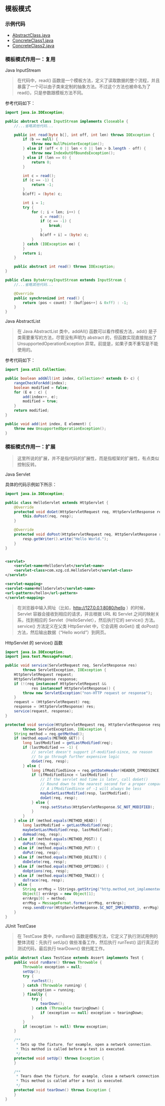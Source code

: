 ## 模板模式

### 示例代码

- [AbstractClass.java](_template_code%2FAbstractClass.java)
- [ConcreteClass1.java](_template_code%2FConcreteClass1.java)
- [ConcreteClass2.java](_template_code%2FConcreteClass2.java)

### 模板模式作用一：复用

Java InputStream

> 在代码中，read() 函数是一个模板方法，定义了读取数据的整个流程，并且暴露了一个可以由子类来定制的抽象方法。不过这个方法也被命名为了
> read()，只是参数跟模板方法不同。

参考代码如下：

```java
import java.io.IOException;

public abstract class InputStream implements Closeable {
    //...省略其他代码...

    public int read(byte b[], int off, int len) throws IOException {
        if (b == null) {
            throw new NullPointerException();
        } else if (off < 0 || len < 0 || len > b.length - off) {
            throw new IndexOutOfBoundsException();
        } else if (len == 0) {
            return 0;
        }

        int c = read();
        if (c == -1) {
            return -1;
        }
        b[off] = (byte) c;

        int i = 1;
        try {
            for (; i < len; i++) {
                c = read();
                if (c == -1) {
                    break;
                }
                b[off + i] = (byte) c;
            }
        } catch (IOException ee) {
        }
        return i;
    }

    public abstract int read() throws IOException;
}

public class ByteArrayInputStream extends InputStream {
    //...省略其他代码...

    @Override
    public synchronized int read() {
        return (pos < count) ? (buf[pos++] & 0xff) : -1;
    }
}
```

Java AbstractList

> 在 Java AbstractList 类中，addAll() 函数可以看作模板方法，add() 是子类需要重写的方法，尽管没有声明为 abstract
> 的，但函数实现直接抛出了 UnsupportedOperationException 异常。前提是，如果子类不重写是不能使用的。

参考代码如下：

```java
import java.util.Collection;

public boolean addAll(int index, Collection<? extends E> c) {
    rangeCheckForAdd(index);
    boolean modified = false;
    for (E e : c) {
        add(index++, e);
        modified = true;
    }
    return modified;
}

public void add(int index, E element) {
    throw new UnsupportedOperationException();
}
```

### 模板模式作用一：扩展

> 这里所说的扩展，并不是指代码的扩展性，而是指框架的扩展性，有点类似控制反转。

Java Servlet

具体的代码示例如下所示：

```java
import java.io.IOException;

public class HelloServlet extends HttpServlet {
    @Override
    protected void doGet(HttpServletRequest req, HttpServletResponse resp) throws ServletException, IOException {
        this.doPost(req, resp);
    }

    @Override
    protected void doPost(HttpServletRequest req, HttpServletResponse resp) throws ServletException, IOException {
        resp.getWriter().write("Hello World.");
    }
}
```

```xml

<servlet>
    <servlet-name>HelloServlet</servlet-name>
    <servlet-class>com.xzg.cd.HelloServlet</servlet-class>
</servlet>

<servlet-mapping>
<servlet-name>HelloServlet</servlet-name>
<url-pattern>/hello</url-pattern>
</servlet-mapping>
```

> 在浏览器中输入网址（比如，http://127.0.0.1:8080/hello ）的时候，Servlet 容器会接收到相应的请求，并且根据 URL 和 Servlet
> 之间的映射关系，找到相应的 Servlet（HelloServlet），然后执行它的 service() 方法。service() 方法定义在父类 HttpServlet
> 中，它会调用
> doGet() 或 doPost() 方法，然后输出数据（“Hello world”）到网页。

HttpServlet 的 service() 函数

```java
import java.io.IOException;
import java.text.MessageFormat;

public void service(ServletRequest req, ServletResponse res)
        throws ServletException, IOException {
    HttpServletRequest request;
    HttpServletResponse response;
    if (!(req instanceof HttpServletRequest &&
            res instanceof HttpServletResponse)) {
        throw new ServletException("non-HTTP request or response");
    }
    request = (HttpServletRequest) req;
    response = (HttpServletResponse) res;
    service(request, response);
}

protected void service(HttpServletRequest req, HttpServletResponse resp)
        throws ServletException, IOException {
    String method = req.getMethod();
    if (method.equals(METHOD_GET)) {
        long lastModified = getLastModified(req);
        if (lastModified == -1) {
            // servlet doesn't support if-modified-since, no reason
            // to go through further expensive logic
            doGet(req, resp);
        } else {
            long ifModifiedSince = req.getDateHeader(HEADER_IFMODSINCE);
            if (ifModifiedSince < lastModified) {
                // If the servlet mod time is later, call doGet()
                // Round down to the nearest second for a proper compare
                // A ifModifiedSince of -1 will always be less
                maybeSetLastModified(resp, lastModified);
                doGet(req, resp);
            } else {
                resp.setStatus(HttpServletResponse.SC_NOT_MODIFIED);
            }
        }
    } else if (method.equals(METHOD_HEAD)) {
        long lastModified = getLastModified(req);
        maybeSetLastModified(resp, lastModified);
        doHead(req, resp);
    } else if (method.equals(METHOD_POST)) {
        doPost(req, resp);
    } else if (method.equals(METHOD_PUT)) {
        doPut(req, resp);
    } else if (method.equals(METHOD_DELETE)) {
        doDelete(req, resp);
    } else if (method.equals(METHOD_OPTIONS)) {
        doOptions(req, resp);
    } else if (method.equals(METHOD_TRACE)) {
        doTrace(req, resp);
    } else {
        String errMsg = lStrings.getString("http.method_not_implemented");
        Object[] errArgs = new Object[1];
        errArgs[0] = method;
        errMsg = MessageFormat.format(errMsg, errArgs);
        resp.sendError(HttpServletResponse.SC_NOT_IMPLEMENTED, errMsg);
    }
}
```

JUnit TestCase

> 在 TestCase 类中，runBare() 函数是模板方法，它定义了执行测试用例的整体流程：先执行 setUp() 做些准备工作，然后执行
> runTest() 运行真正的测试代码，最后执行 tearDown() 做扫尾工作。

```java
public abstract class TestCase extends Assert implements Test {
    public void runBare() throws Throwable {
        Throwable exception = null;
        setUp();
        try {
            runTest();
        } catch (Throwable running) {
            exception = running;
        } finally {
            try {
                tearDown();
            } catch (Throwable tearingDown) {
                if (exception == null) exception = tearingDown;
            }
        }
        if (exception != null) throw exception;
    }

    /**
     * Sets up the fixture, for example, open a network connection.
     * This method is called before a test is executed.
     */
    protected void setUp() throws Exception {
    }

    /**
     * Tears down the fixture, for example, close a network connection.
     * This method is called after a test is executed.
     */
    protected void tearDown() throws Exception {
    }
}
```















